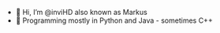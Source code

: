 - 👋 Hi, I’m @inviHD also known as Markus
- 👀 Programming mostly in Python and Java - sometimes C++ 

<!---
inviHD/inviHD is a ✨ special ✨ repository because its `README.md` (this file) appears on your GitHub profile.
You can click the Preview link to take a look at your changes.
--->
